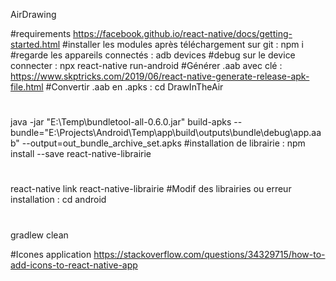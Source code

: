 AirDrawing

#requirements
https://facebook.github.io/react-native/docs/getting-started.html
#installer les modules après téléchargement sur git :
npm i
#regarde les appareils connectés :
adb devices
#debug sur le device connecter :
npx react-native run-android
#Générer .aab avec clé :
https://www.skptricks.com/2019/06/react-native-generate-release-apk-file.html
#Convertir .aab en .apks :
 cd DrawInTheAir 
# 
 java -jar "E:\Temp\bundletool-all-0.6.0.jar" build-apks --bundle="E:\Projects\Android\Temp\app\build\outputs\bundle\debug\app.aab" --output=out_bundle_archive_set.apks
#installation de librairie :
npm install --save react-native-librairie
#
react-native link react-native-librairie
#Modif des librairies ou erreur installation :
 cd android 
# 
gradlew clean

#Icones application
https://stackoverflow.com/questions/34329715/how-to-add-icons-to-react-native-app
